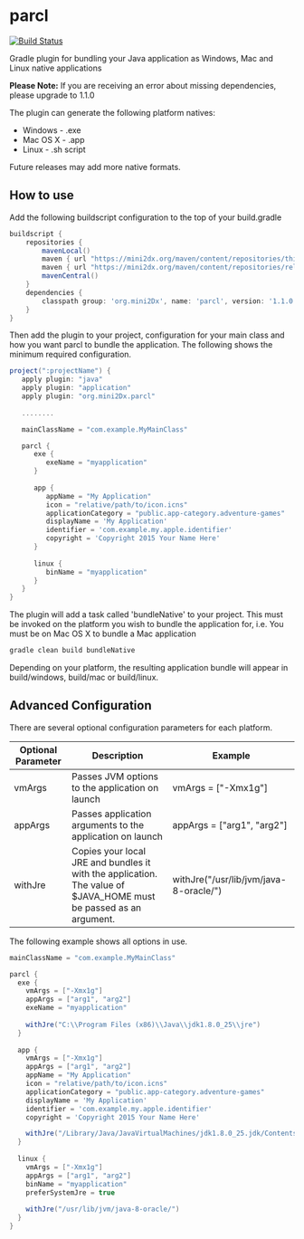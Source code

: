 parcl
==========

[![Build Status](https://travis-ci.org/mini2Dx/parcl.svg?branch=master)](https://travis-ci.org/mini2Dx/parcl)

Gradle plugin for bundling your Java application as Windows, Mac and Linux native applications

__Please Note:__ If you are receiving an error about missing dependencies, please upgrade to 1.1.0

The plugin can generate the following platform natives:
 * Windows - .exe
 * Mac OS X - .app
 * Linux - .sh script
 
Future releases may add more native formats.

## How to use

Add the following buildscript configuration to the top of your build.gradle

```gradle
buildscript {
    repositories {
        mavenLocal()
        maven { url "https://mini2dx.org/maven/content/repositories/thirdparty" }
		maven { url "https://mini2dx.org/maven/content/repositories/releases" }
        mavenCentral()
    }
    dependencies {
        classpath group: 'org.mini2Dx', name: 'parcl', version: '1.1.0'
    }
}
```

Then add the plugin to your project, configuration for your main class and how you want parcl to bundle the application. The following shows the minimum required configuration.

```gradle
project(":projectName") {
   apply plugin: "java"
   apply plugin: "application"
   apply plugin: "org.mini2Dx.parcl"
   
   ........

   mainClassName = "com.example.MyMainClass"

   parcl {
      exe {
         exeName = "myapplication"
      }
		
      app {
         appName = "My Application"
         icon = "relative/path/to/icon.icns"
         applicationCategory = "public.app-category.adventure-games"
         displayName = 'My Application'
         identifier = 'com.example.my.apple.identifier'
         copyright = 'Copyright 2015 Your Name Here'
      }
		
      linux {
         binName = "myapplication"
      }
   }
}
```

The plugin will add a task called 'bundleNative' to your project. This must be invoked on the platform you wish to bundle the application for, i.e. You must be on Mac OS X to bundle a Mac application

```bash
gradle clean build bundleNative
```

Depending on your platform, the resulting application bundle will appear in build/windows, build/mac or build/linux.

## Advanced Configuration

There are several optional configuration parameters for each platform.

| Optional Parameter  | Description | Example |
| ------------- | ------------- | ------------- |
| vmArgs | Passes JVM options to the application on launch  | vmArgs = ["-Xmx1g"] |
| appArgs  | Passes application arguments to the application on launch  | appArgs = ["arg1", "arg2"] |
| withJre  | Copies your local JRE and bundles it with the application. The value of $JAVA_HOME must be passed as an argument. | withJre("/usr/lib/jvm/java-8-oracle/") |

The following example shows all options in use.

```gradle
mainClassName = "com.example.MyMainClass"

parcl {
  exe {
    vmArgs = ["-Xmx1g"]
    appArgs = ["arg1", "arg2"]
    exeName = "myapplication"
			
    withJre("C:\\Program Files (x86)\\Java\\jdk1.8.0_25\\jre")
  }
		
  app {
    vmArgs = ["-Xmx1g"]
    appArgs = ["arg1", "arg2"]
    appName = "My Application"
    icon = "relative/path/to/icon.icns"
    applicationCategory = "public.app-category.adventure-games"
    displayName = 'My Application'
    identifier = 'com.example.my.apple.identifier'
    copyright = 'Copyright 2015 Your Name Here'

    withJre("/Library/Java/JavaVirtualMachines/jdk1.8.0_25.jdk/Contents/Home")
  }
		
  linux {
    vmArgs = ["-Xmx1g"]
    appArgs = ["arg1", "arg2"]
    binName = "myapplication"
    preferSystemJre = true
			
    withJre("/usr/lib/jvm/java-8-oracle/")
  }
}
```


